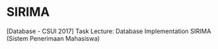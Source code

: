 # SIRIMA
[Database - CSUI 2017] Task Lecture: Database Implementation SIRIMA (Sistem Penerimaan Mahasiswa)
